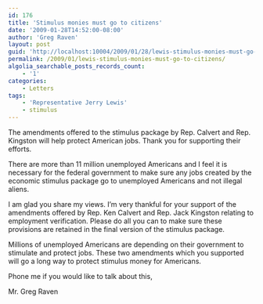 ```yaml
---
id: 176
title: 'Stimulus monies must go to citizens'
date: '2009-01-28T14:52:00-08:00'
author: 'Greg Raven'
layout: post
guid: 'http://localhost:10004/2009/01/28/lewis-stimulus-monies-must-go-to-citizens/'
permalink: /2009/01/lewis-stimulus-monies-must-go-to-citizens/
algolia_searchable_posts_records_count:
    - '1'
categories:
    - Letters
tags:
    - 'Representative Jerry Lewis'
    - stimulus
---
```


The amendments offered to the stimulus package by Rep. Calvert and Rep. Kingston will help protect American jobs. Thank you for supporting their efforts.  
  
There are more than 11 million unemployed Americans and I feel it is necessary for the federal government to make sure any jobs created by the economic stimulus package go to unemployed Americans and not illegal aliens.

I am glad you share my views. I’m very thankful for your support of the amendments offered by Rep. Ken Calvert and Rep. Jack Kingston relating to employment verification. Please do all you can to make sure these provisions are retained in the final version of the stimulus package.

Millions of unemployed Americans are depending on their government to stimulate and protect jobs. These two amendments which you supported will go a long way to protect stimulus money for Americans.

Phone me if you would like to talk about this,

Mr. Greg Raven